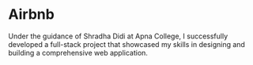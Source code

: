 # Airbnb
Under the guidance of Shradha Didi at Apna College, I successfully developed a full-stack project that showcased my skills in designing and building a comprehensive web application. 
